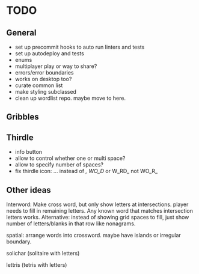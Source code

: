 # TODO

## General

- set up precommit hooks to auto run linters and tests
- set up autodeploy and tests
- enums
- multiplayer play or way to share?
- errors/error boundaries
- works on desktop too?
- curate common list
- make styling subclassed
- clean up wordlist repo. maybe move to here.

## Gribbles

## Thirdle

- info button
- allow to control whether one or multi space?
- allow to specify number of spaces?
- fix thirdle icon: ... instead of _, WO_D_ or W_RD_ not WO_R_

## Other ideas

Interword: Make cross word, but only show letters at intersections. player needs to fill in remaining letters. Any known word that matches intersection letters works. Alternative: instead of showing grid spaces to fill, just show number of letters/blanks in that row like nonagrams.

spatial: arrange words into crossword. maybe have islands or irregular boundary.

solichar (solitaire with letters)

lettris (tetris with letters)